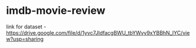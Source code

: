 # imdb-movie-review
link for dataset -
https://drive.google.com/file/d/1yvc7JldfacgBWU_tbYWvy9xYBBhN_lYC/view?usp=sharing
